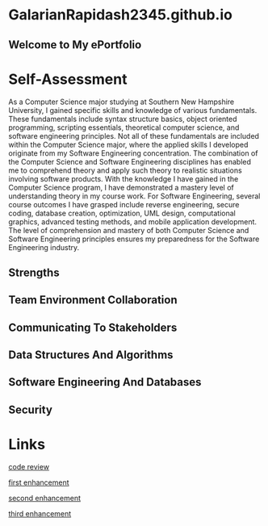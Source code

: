 # GalarianRapidash2345.github.io

## Welcome to My ePortfolio


# Self-Assessment
As a Computer Science major studying at Southern New Hampshire University, I gained specific skills and knowledge of various fundamentals. These fundamentals include syntax structure basics, object oriented programming, scripting essentials, theoretical computer science, and software engineering principles. Not all of these fundamentals are included within the Computer Science major, where the applied skills I developed originate from my Software Engineering concentration. The combination of the Computer Science and Software Engineering disciplines has enabled me to comprehend theory and apply such theory to realistic situations involving software products. With the knowledge I have gained in the Computer Science program, I have demonstrated a mastery level of understanding theory in my course work. For Software Engineering, several course outcomes I have grasped include reverse engineering, secure coding, database creation, optimization, UML design, computational graphics, advanced testing methods, and mobile application development. The level of comprehension and mastery of both Computer Science and Software Engineering principles ensures my preparedness for the Software Engineering industry.

## Strengths


## Team Environment Collaboration


## Communicating To Stakeholders


## Data Structures And Algorithms

## Software Engineering And Databases

## Security


# Links


[code review](https://galarianrapidash2345.github.io/Code-Review/)



[first enhancement](https://galarianrapidash2345.github.io/Enhancement-One/)


[second enhancement](https://galarianrapidash2345.github.io/Enhancement-Two/)

[third enhancement](https://galarianrapidash2345.github.io/Enhancement-Three/)




